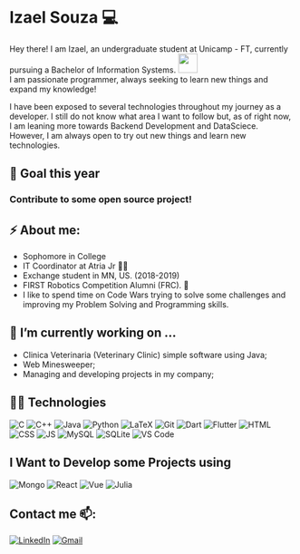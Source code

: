 # <b>Izael Souza :computer:</b>
Hey there! I am Izael, an undergraduate student at Unicamp - FT, currently pursuing a Bachelor of Information Systems. <img src="https://github.com/TheDudeThatCode/TheDudeThatCode/blob/master/Assets/Developer.gif" width="34px"><br>
I am passionate programmer, always seeking to learn new things and expand my knowledge!

I have been exposed to several technologies throughout my journey as a developer. I still do not know what area I want to follow but, as of right now, I am leaning more towards Backend Development and DataSciece. However, I am always open to try out new things and learn new technologies.

## :dart: Goal this year
### Contribute to some open source project!

## ⚡ About me:
- Sophomore in College
- IT Coordinator at Atria Jr :purple_heart::bat:
- Exchange student in MN, US. (2018-2019)
- FIRST Robotics Competition Alumni (FRC). :robot: <br>
- I like to spend time on Code Wars trying to solve some challenges and improving my Problem Solving and Programming skills.

## <b>🔭 I’m currently working on ...</b>
- Clinica Veterinaria (Veterinary Clinic) simple software using Java;
- Web Minesweeper;
- Managing and developing projects in my company;

## <b>👨‍💻 Technologies</b>
![C](https://img.shields.io/badge/C-00599C?style=for-the-badge&logo=c&logoColor=white)
![C++](https://img.shields.io/badge/C%2B%2B-00599C?style=for-the-badge&logo=c%2B%2B&logoColor=white)
![Java](https://img.shields.io/badge/Java-ED8B00?style=for-the-badge&logo=java&logoColor=white)
![Python](https://img.shields.io/badge/Python-3776AD?style=for-the-badge&logo=python&logoColor=white)
![LaTeX](https://img.shields.io/badge/LaTeX-4EA94B?style=for-the-badge&logo=latex&logoColor=white)
![Git](https://img.shields.io/badge/Git-00000F?style=for-the-badge&logo=git&logoColor=red)
![Dart](https://img.shields.io/badge/Dart-0175C2?style=for-the-badge&logo=dart&logoColor=white)
![Flutter](https://img.shields.io/badge/Flutter-02569B?style=for-the-badge&logo=flutter&logoColor=white)
![HTML](https://img.shields.io/badge/HTML5-E34F26?style=for-the-badge&logo=html5&logoColor=white)
![CSS](https://img.shields.io/badge/CSS3-1572B6?style=for-the-badge&logo=css3&logoColor=white)
![JS](https://img.shields.io/badge/JavaScript-F7DF1E?style=for-the-badge&logo=javascript&logoColor=black)
![MySQL](https://img.shields.io/badge/MySQL-00000F?style=for-the-badge&logo=mysql&logoColor=white)
![SQLite](https://img.shields.io/badge/SQLite-07405E?style=for-the-badge&logo=sqlite&logoColor=white)
![VS Code](https://img.shields.io/badge/VSCode-0078d7.svg?style=for-the-badge&logo=visual-studio-code&logoColor=white)

## I Want to Develop some Projects using
![Mongo](https://img.shields.io/badge/MongoDB-4EA94B?style=for-the-badge&logo=mongodb&logoColor=white)
![React](https://img.shields.io/badge/React-20232A?style=for-the-badge&logo=react&logoColor=61DAFB)
![Vue](https://img.shields.io/badge/Vue.js-35495E?style=for-the-badge&logo=vue.js&logoColor=4FC08D)
![Julia](https://img.shields.io/badge/Julia-CC6699?style=for-the-badge&logo=julia&logoColor=white)

## Contact me 📫:
[![LinkedIn](https://img.shields.io/badge/linkedin-%230077B5.svg?style=for-the-badge&logo=linkedin&logoColor=white)](https://www.linkedin.com/in/izaelsouza/)
[![Gmail](https://img.shields.io/badge/Gmail-D14836?style=for-the-badge&logo=gmail&logoColor=white)](mailto:jizael@atriajr.com.br)
<!--
**izzy-el/izzy-el** is a ✨ _special_ ✨ repository because its `README.md` (this file) appears on your GitHub profile.

Here are some ideas to get you started:

- 🔭 I’m currently working on ...
- 🌱 I’m currently learning ...
- 👯 I’m looking to collaborate on ...
- 🤔 I’m looking for help with ...
- 💬 Ask me about ...
- 📫 How to reach me: ...
- 😄 Pronouns: ...
- ⚡ Fun fact: ...
-->
